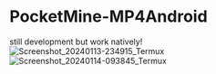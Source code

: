 # PocketMine-MP4Android
still development but work natively!
![Screenshot_20240113-234915_Termux](https://github.com/TukangM/PocketMine-MP4Android/assets/91467886/612e50c3-bc8a-4f72-bade-37ad2187bd76)
![Screenshot_20240114-093845_Termux](https://github.com/TukangM/PocketMine-MP4Android/assets/91467886/2c46ad81-bdc5-41ff-9dd6-61c688c1a71b)
